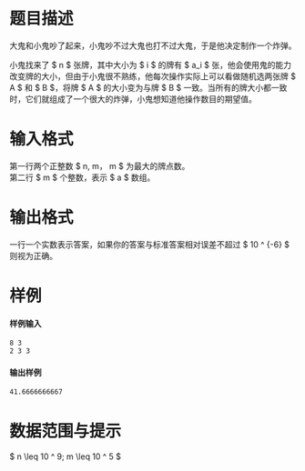
# 题目描述

大鬼和小鬼吵了起来，小鬼吵不过大鬼也打不过大鬼，于是他决定制作一个炸弹。

小鬼找来了 $ n $ 张牌，其中大小为 $ i $ 的牌有 $ a_i $ 张，他会使用鬼的能力改变牌的大小，但由于小鬼很不熟练，他每次操作实际上可以看做随机选两张牌 $ A $ 和 $ B $，将牌 $ A $ 的大小变为与牌 $ B $ 一致。当所有的牌大小都一致时，它们就组成了一个很大的炸弹，小鬼想知道他操作数目的期望值。

# 输入格式

第一行两个正整数 $ n, m$，$ m $ 为最大的牌点数。  
第二行 $ m $ 个整数，表示 $ a $ 数组。

# 输出格式

一行一个实数表示答案，如果你的答案与标准答案相对误差不超过 $ 10 ^ {-6} $ 则视为正确。

# 样例

#### 样例输入
```plain
8 3
2 3 3
```

#### 输出样例
```plain
41.6666666667
```

# 数据范围与提示

$ n \leq 10 ^ 9; m \leq 10 ^ 5 $

